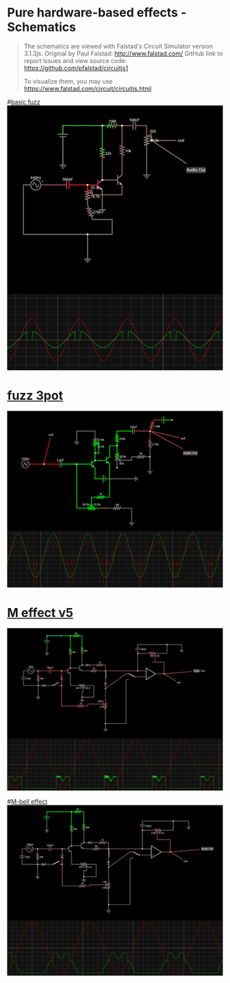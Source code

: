 Pure hardware-based effects - Schematics
===

> The schematics are viewed with Falstad's Circuit Simulator version 3.1.3js.
> Original by Paul Falstad: http://www.falstad.com/
> GitHub link to report issues and view source code: https://github.com/pfalstad/circuitjs1
>
> To visualize them, you may use https://www.falstad.com/circuit/circuitjs.html


#[basic fuzz](basic%20fuzz.txt)
![basic fuzz](basic%20fuzz.png)

# [fuzz 3pot](fuzz%203pot.txt)
![fuzz 3pot](fuzz%203pot.png)

# [M effect v5](M%20effect%20v5.txt)
![M effect v5](M%20effect%20v5.png)

#[M-bell effect](M-bell%20effect.txt)
![M-bell effect](M-bell%20effect.png)

